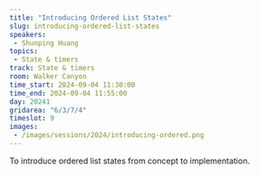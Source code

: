 ```yaml
---
title: "Introducing Ordered List States"
slug: introducing-ordered-list-states
speakers:
 - Shunping Huang
topics:
 - State & timers
track: State & timers
room: Walker Canyon
time_start: 2024-09-04 11:30:00
time_end: 2024-09-04 11:55:00
day: 20241
gridarea: "6/3/7/4"
timeslot: 9
images:
 - /images/sessions/2024/introducing-ordered.png 
---
```


To introduce ordered list states from concept to implementation.
